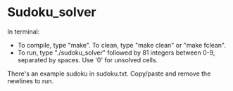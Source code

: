 # Sudoku_solver

In terminal:

-  To compile, type "make". To clean, type "make clean" or "make fclean".
-  To run, type "./sudoku_solver" followed by 81 integers between 0-9, separated by spaces. Use '0' for unsolved cells. 

There's an example sudoku in sudoku.txt. Copy/paste and remove the newlines to run.
